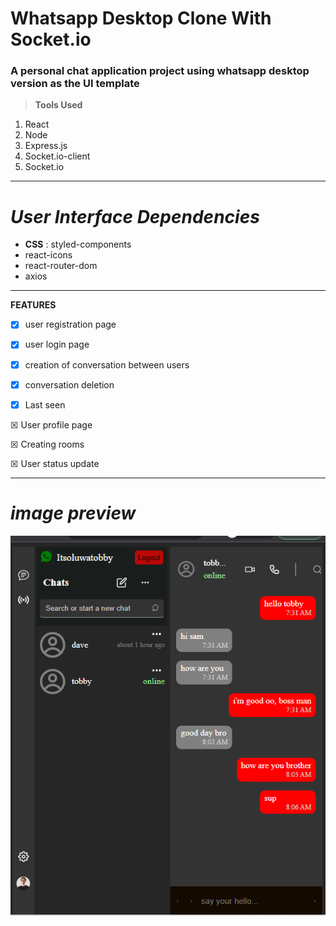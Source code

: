 # Whatsapp Desktop Clone With Socket.io
### A personal chat application project using whatsapp desktop version as the UI template 

> **Tools Used**

1. React
1. Node
1. Express.js
1. Socket.io-client
1. Socket.io
***
*User Interface Dependencies*
===
* **CSS** : styled-components
* react-icons
* react-router-dom
* axios
---
**FEATURES**

* [x] user registration page

* [x] user login page

* [x] creation of conversation between users

* [x] conversation deletion

* [x] Last seen

&#x2612; User profile page

&#x2612; Creating rooms

&#x2612; User status update

***
*image preview*
===
![project preview](./src/assest/preview.png 'chat-application')